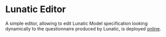 # Lunatic Editor

A simple editor, allowing to edit Lunatic Model specification looking dynamically to the questionnaire produced by Lunatic, is deployed [online](https://inseefr.github.io/Lunatic/editor).
